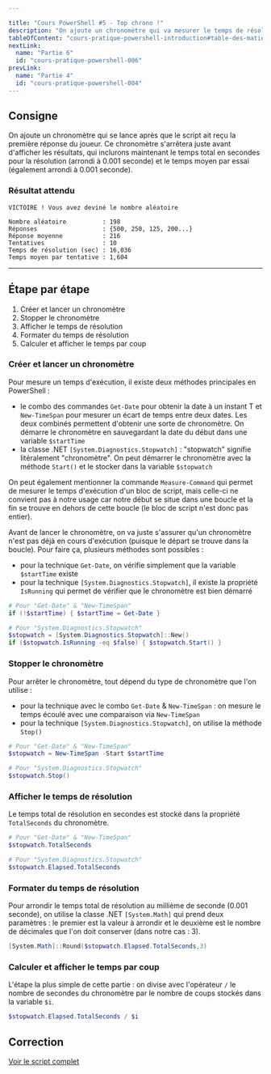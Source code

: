 ```yaml
---

title: "Cours PowerShell #5 - Top chrono !"
description: "On ajoute un chronomètre qui va mesurer le temps de résolution total ainsi que le temps moyen par tentative"
tableOfContent: "cours-pratique-powershell-introduction#table-des-matières"
nextLink:
  name: "Partie 6"
  id: "cours-pratique-powershell-006"
prevLink:
  name: "Partie 4"
  id: "cours-pratique-powershell-004"
---
```


## Consigne

On ajoute un chronomètre qui se lance après que le script ait reçu la première réponse du joueur. Ce chronomètre s'arrêtera juste avant d'afficher les résultats, qui inclurons maintenant le temps total en secondes pour la résolution (arrondi à 0.001 seconde) et le temps moyen par essai (également arrondi à 0.001 seconde).

### Résultat attendu

```plaintext
VICTOIRE ! Vous avez deviné le nombre aléatoire

Nombre aléatoire          : 198
Réponses                  : {500, 250, 125, 200...}
Réponse moyenne           : 216
Tentatives                : 10
Temps de résolution (sec) : 16,036
Temps moyen par tentative : 1,604
```

---

## Étape par étape

1. Créer et lancer un chronomètre
2. Stopper le chronomètre
3. Afficher le temps de résolution
4. Formater du temps de résolution
5. Calculer et afficher le temps par coup

### Créer et lancer un chronomètre

Pour mesure un temps d'exécution, il existe deux méthodes principales en PowerShell :

- le combo des commandes `Get-Date` pour obtenir la date à un instant T et `New-TimeSpan` pour mesurer un écart de temps entre deux dates. Les deux combinés permettent d'obtenir une sorte de chronomètre. On démarre le chronomètre en sauvegardant la date du début dans une variable `$startTime`
- la classe .NET `[System.Diagnostics.Stopwatch]` : "stopwatch" signifie litéralement "chronomètre". On peut démarrer le chronomètre avec la méthode `Start()` et le stocker dans la variable `$stopwatch`

On peut également mentionner la commande `Measure-Command` qui permet de mesurer le temps d'exécution d'un bloc de script, mais celle-ci ne convient pas à notre usage car notre début se situe dans une boucle et la fin se trouve en dehors de cette boucle (le bloc de script n'est donc pas entier).

Avant de lancer le chronomètre, on va juste s'assurer qu'un chronomètre n'est pas déjà en cours d'exécution (puisque le départ se trouve dans la boucle). Pour faire ça, plusieurs méthodes sont possibles :

- pour la technique `Get-Date`, on vérifie simplement que la variable `$startTime` existe
- pour la technique `[System.Diagnostics.Stopwatch]`, il existe la propriété `IsRunning` qui permet de vérifier que le chronomètre est bien démarré

```powershell
# Pour "Get-Date" & "New-TimeSpan"
if (!$startTime) { $startTime = Get-Date }

# Pour "System.Diagnostics.Stopwatch"
$stopwatch = [System.Diagnostics.Stopwatch]::New()
if ($stopwatch.IsRunning -eq $false) { $stopwatch.Start() }
```

### Stopper le chronomètre

Pour arrêter le chronomètre, tout dépend du type de chronomètre que l'on utilise :

- pour la technique avec le combo `Get-Date` & `New-TimeSpan` : on mesure le temps écoulé avec une comparaison via `New-TimeSpan`
- pour la technique `[System.Diagnostics.Stopwatch]`, on utilise la méthode `Stop()`

```powershell
# Pour "Get-Date" & "New-TimeSpan"
$stopwatch = New-TimeSpan -Start $startTime

# Pour "System.Diagnostics.Stopwatch"
$stopwatch.Stop()
```

### Afficher le temps de résolution

Le temps total de résolution en secondes est stocké dans la propriété `TotalSeconds` du chronomètre.

```powershell
# Pour "Get-Date" & "New-TimeSpan"
$stopwatch.TotalSeconds

# Pour "System.Diagnostics.Stopwatch"
$stopwatch.Elapsed.TotalSeconds
```

### Formater du temps de résolution

Pour arrondir le temps total de résolution au millième de seconde (0.001 seconde), on utilise la classe .NET `[System.Math]` qui prend deux paramètres : le premier est la valeur à arrondir et le deuxième est le nombre de décimales que l'on doit conserver (dans notre cas : 3).

```powershell
[System.Math]::Round($stopwatch.Elapsed.TotalSeconds,3)
```

### Calculer et afficher le temps par coup

L'étape la plus simple de cette partie : on divise avec l'opérateur `/` le nombre de secondes du chronomètre par le nombre de coups stockés dans la variable `$i`.

```powershell
$stopwatch.Elapsed.TotalSeconds / $i
```

## Correction

<a class="solution" href="https://github.com/leobouard/leobouard.github.io/blob/main/assets/scripts/cours-pratique-powershell-005.ps1" target="_blank">Voir le script complet</a>